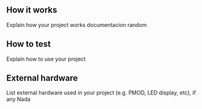 <!---

This file is used to generate your project datasheet. Please fill in the information below and delete any unused
sections.

You can also include images in this folder and reference them in the markdown. Each image must be less than
512 kb in size, and the combined size of all images must be less than 1 MB.
-->

## How it works

Explain how your project works
documentacion random 

## How to test

Explain how to use your project

## External hardware

List external hardware used in your project (e.g. PMOD, LED display, etc), if any
Nada
